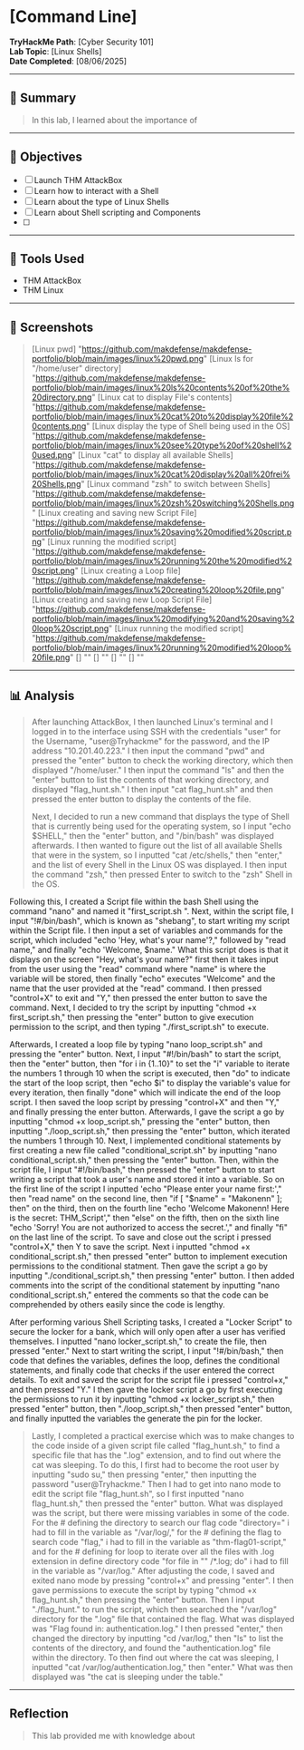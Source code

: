 # [Command Line]

**TryHackMe Path**: [Cyber Security 101]  
**Lab Topic**: [Linux Shells]  
**Date Completed**: [08/06/2025]

---

## 🧠 Summary

> In this lab, I learned about the importance of 

---

## 🎯 Objectives
- [ ] Launch THM AttackBox
- [ ] Learn how to interact with a Shell
- [ ] Learn about the type of Linux Shells
- [ ] Learn about Shell scripting and Components
- [ ] 


---

## 🧰 Tools Used
- THM AttackBox
- THM Linux
  
---

## 📸 Screenshots

> [Linux pwd] "https://github.com/makdefense/makdefense-portfolio/blob/main/images/linux%20pwd.png"
> [Linux ls for "/home/user" directory] "https://github.com/makdefense/makdefense-portfolio/blob/main/images/linux%20ls%20contents%20of%20the%20directory.png"
> [Linux cat to display File's contents] "https://github.com/makdefense/makdefense-portfolio/blob/main/images/linux%20cat%20to%20display%20file%20contents.png"
> [Linux display the type of Shell being used in the OS] "https://github.com/makdefense/makdefense-portfolio/blob/main/images/linux%20see%20type%20of%20shell%20used.png"
> [Linux "cat" to display all available Shells] "https://github.com/makdefense/makdefense-portfolio/blob/main/images/linux%20cat%20display%20all%20frei%20Shells.png"
> [Linux command "zsh" to switch between Shells] "https://github.com/makdefense/makdefense-portfolio/blob/main/images/linux%20zsh%20switching%20Shells.png"
> [Linux creating and saving new Script File] "https://github.com/makdefense/makdefense-portfolio/blob/main/images/linux%20saving%20modified%20script.png"
> [Linux running the modified script] "https://github.com/makdefense/makdefense-portfolio/blob/main/images/linux%20running%20the%20modified%20script.png"
> [Linux creating a Loop file] "https://github.com/makdefense/makdefense-portfolio/blob/main/images/linux%20creating%20loop%20file.png"
> [Linux creating and saving new Loop Script File] "https://github.com/makdefense/makdefense-portfolio/blob/main/images/linux%20modifying%20and%20saving%20loop%20script.png"
> [Linux running the modified script] "https://github.com/makdefense/makdefense-portfolio/blob/main/images/linux%20running%20modified%20loop%20file.png"
> [] ""
> [] ""
> [] ""
> [] ""
>

---

## 📊 Analysis

> After launching AttackBox, I then launched Linux's terminal and I logged in to the interface using SSH with the credentials "user" for the Username, "user@Tryhackme" for the password,
and the IP address "10.201.40.223." I then input the command "pwd" and pressed the "enter" button to check the working directory, which then displayed "/home/user." I then input the command
"ls" and then the "enter" button to list the contents of that working directory, and displayed "flag_hunt.sh." I then input "cat flag_hunt.sh" and then pressed the enter button to display the contents of the file.
> 
> Next, I decided to run a new command that displays the type of Shell that is currently being used for the operating system, so I input "echo $SHELL," then the "enter" button, and "/bin/bash" was displayed
afterwards. I then wanted to figure out the list of all available Shells that were in the system, so I inputted "cat /etc/shells," then "enter," and the list of every Shell in the Linux OS was displayed.
I then input the command "zsh," then pressed Enter to switch to the "zsh" Shell in the OS.
> 
Following this, I created a Script file within the bash Shell using the command "nano" and named it "first_script.sh ". Next, within the script file, I input "!#/bin/bash", which is
known as "shebang", to start writing my script within the Script file. I then input a set of variables and commands for the script, which included "echo 'Hey, what's your name'?," followed by "read name,"
and finally "echo 'Welcome, $name." What this script does is that it displays on the screen "Hey, what's your name?" first then it takes input from the user using the "read" command where "name" is where
the variable will be stored, then finally "echo" executes "Welcome" and the name that the user provided at the "read" command. I then pressed "control+X" to exit and "Y," then pressed the enter button to save the
command. Next, I decided to try the script by inputting "chmod +x first_script.sh," then pressing the "enter" button to give execution permission to the script, and then typing "./first_script.sh" to execute.
>
Afterwards, I created a loop file by typing "nano loop_script.sh" and pressing the "enter" button. Next, I input "#!/bin/bash" to start the script, then the "enter" button, then "for i in {1..10}" to set the "i"
variable to iterate the numbers 1 through 10 when the script is executed, then "do" to indicate the start of the loop script, then "echo $i" to display the variable's value for every iteration, then finally "done" which
will indicate the end of the loop script. I then saved the loop script by pressing "control+X" and then "Y," and finally pressing the enter button. Afterwards, I gave the script a go by inputting "chmod +x loop_script.sh,"
pressing the "enter" button, then inputting "./loop_script.sh," then pressing the "enter" button, which iterated the numbers 1 through 10. Next, I implemented conditional statements by first creating a new file called
"conditional_script.sh" by inputting "nano conditional_script.sh," then pressing the "enter" button. Then, within the script file, I input "#!/bin/bash," then pressed the "enter" button to start writing a script that took a user's
name and stored it into a variable. So on the first line of the script I inputted 'echo "Please enter your name first:'," then "read name" on the second line, then "if [ "$name" = "Makonenn" ]; then" on the third, then on the
fourth line "echo 'Welcome Makonenn! Here is the secret: THM_Script'," then "else" on the fifth, then on the sixth line "echo 'Sorry! You are not authorized to access the secret.'," and finally "fi" on the last line of the script.
To save and close out the script i pressed "control+X," then Y to save the script. Next i inputted "chmod +x conditional_script.sh," then pressed "enter" button to implement execution permissions to the conditional statment. Then
gave the script a go by inputting "./conditional_script.sh," then pressing "enter" button. I then added comments into the script of the conditional statement by inputting "nano conditional_script.sh," entered the comments so that
the code can be comprehended by others easily since the code is lengthy.
> 
After performing various Shell Scripting tasks, I created a "Locker Script" to secure the locker for a bank, which will only open after a user has verified themselves. I inputted "nano locker_script.sh,"
to create the file, then pressed "enter." Next to start writing the script, I input "!#/bin/bash," then code that defines the variables, defines the loop, defines the conditional statements, and finally code that checks if the
user entered the correct details. To exit and saved the script for the script file i pressed "control+x," and then pressed "Y." I then gave the locker script a go by first executing the permissions to run it by inputting
"chmod +x locker_script.sh," then pressed "enter" button, then "./loop_script.sh," then pressed "enter" button, and finally inputted the variables the generate the pin for the locker.
> 
> Lastly, I completed a practical exercise which was to make changes to the code inside of a given script file called "flag_hunt.sh," to find a specific file that has the ".log" extension, and to find out where the cat was
sleeping. To do this, I first had to become the root user by inputting "sudo su," then pressing "enter," then inputting the password "user@Tryhackme." Then I had to get into nano mode to edit the script file "flag_hunt.sh", so I
first inputted "nano flag_hunt.sh," then pressed the "enter" button. What was displayed was the script, but there were missing variables in some of the code. For the # defining the directory to search our flag code "directory=" i
had to fill in the variable as "/var/log/," for the # defining the flag to search code "flag," i had to fill in the variable as "thm-flag01-script," and for the # defining for loop to iterate over all the files with .log extension
in define directory code "for file in "" /*.log; do" i had to fill in the variable as "/var/log." After adjusting the code, I saved and exited nano mode by pressing "control+x" and pressing "enter". I then gave permissions to
execute the script by typing "chmod +x flag_hunt.sh," then pressing the "enter" button. Then I input "./flag_hunt." to run the script, which then searched the "/var/log" directory for the ".log" file that contained the flag. What
was displayed was "Flag found in: authentication.log." I then pressed "enter," then changed the directory by inputting "cd /var/log," then "ls" to list the contents of the directory, and found the "authentication.log" file within
the directory. To then find out where the cat was sleeping, I inputted "cat /var/log/authentication.log," then "enter." What was then displayed was "the cat is sleeping under the table."


---

## Reflection

> This lab provided me with knowledge about 
